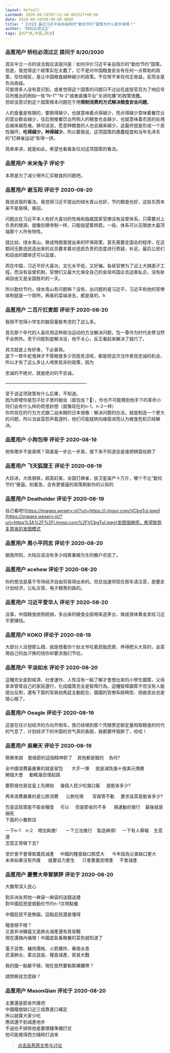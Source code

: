 ```yaml
---
layout: default
Lastmod: 2020-08-19T07:51:40.082327+00:00
date: 2020-08-20T00:00:00.000Z
title: "【讨论】最近习近平亲自指挥的“勤俭节约”国策为什么是步臭棋？"
author: "矫枉必须过正"
tags: [共产党,中国,政治]
---
```



### 品葱用户 **矫枉必须过正** 提问于 8/20/2020
    
其实中立一点的说法我应该提问是：如何评价习近平亲自指示的“勤俭节约”国策。  
但是，我觉得这个政策实在太蠢了，它不是对中国粮食安全有任何一点帮助的政策，恰恰相反，是让中国粮食越种越少的政策。不仅带不来任何正收益，反而全是负向收益。  
可能很多人没有意识到，或者觉得这个国策的问题只不过出在底层官员为了响应号召所推出的例如一些“N-1”'"N-2"或者直播平台“关闭吃播”的政策很蠢。  
但却没意识到这个国策根本问题在于用**限制消费的方式解决粮食安全问题**。  
  
人的食量是有限的，要剩得越少，也就意味着点得越少，而点得越少意味着餐饮业的营业额会越少，往后倒推餐饮业所购入的粮食也会越少，也就意味着农民的处境会越来越危难。换句话说，愿意种粮食的人也会越来越少。这最终就是形成一个恶性循环。**吃得越少，种得越少**。所以要我说，这项国策的愚蠢程度和当年毛泽东的“打麻雀运动”有得一拼。  
  
简单来讲，就是如此。希望也看看各位对这项国策的看法。
    
                

### 品葱用户 **米米兔子** 评论于 
        
本质是为了减少用外汇买粮食的问题吧。
        
                

### 品葱用户 **谢玉阳** 评论于 2020-08-20
        
我说说我的看法。我觉得习近平提出的绿水青山也好，节约粮食也好，这些东西本来不是臭棋，昏招。  
  
问题出在习近平本人有好大喜功的性格和独裁国家官僚没有监督体系，只需要对上负责的根源。就像封建帝制一样，只能指望着明君。一段，体系可以无限放大最顶端那个人所有特性。  
  
就比如，绿水青山，换成特朗普提出来的环保政策，首先需要走国会的程序，在这期间无数选民选出来的议员要本着对选民负责的态度进行质疑，补足。最后公民们和自由的媒体还可以监督。  
  
而在中国，习近平好大喜功，文化水平低，又好骗。各级官僚为了迎上大搞面子工程。而没有监督机制，官僚们又最大化保全自己的金母鸡国企去迫害私企，没有新闻自由又是全国胜利的一天。  
  
所以勤俭节约，绿水青山有问题嘛？没有，出问题的是习近平，习近平和他的官僚体制就是一个厕所，再香的菜端进去，都是臭的，h
        
                

### 品葱用户 **二百斤扛麦郎** 评论于 2020-08-20
        
我倒不觉得小学生的脑容量能考虑的了这么多。  
  
首先那个年代的人喜欢用这种政治运动的方法解决问题，包一尊作为时代余孽当然不会例外。至于问题到底解决没，他不关心，反正看起来解决了就行了。  
  
其次就是上有好者，下必甚焉。  
底下一帮牛蛇鬼神才不管粮食多少百姓死活呢，都是把这次当作表现忠诚的机会，所以才有了这么多让人啼笑皆非的政策，因为  
  
忠诚的不绝对，就是绝对的不忠诚。  
  
——————————————————-  
  
至于说这项政策有什么后果，不知道。  
因为即便你是包子肚子里的蛔虫（面包虫？🤣），你也不可能猜到他手下的革命小将们会有什么样的奇思妙想（就像现在的n-1，n-2一样）  
你共现在的行为方式跟二战末期的日本很像：解决问题的办法，就是制造一个更大的问题，所以当韭菜怨声载道时，他们可能就转向维稳进而认为粮食危机已经解决。
        
                

### 品葱用户 **小狗包帝** 评论于 2020-08-19
        
他有哪步不是臭棋？简直是一步比一步臭，接下来不知道会是谁把棋盘给掀了
        
                

### 品葱用户 **飞天狐狸王** 评论于 2020-08-19
        
大跃进，大炼钢铁，超英赶美，全国打麻雀，放卫星亩产十万斤，哪个不比”勤俭节约”傻逼。别着急，会有更傻逼的政策刷新你的认知的
        
                

### 品葱用户 **Deatholder** 评论于 2020-08-19
        
自己看吧![https://images.weserv.nl/?url=https://i.imgur.com/VCbgTuI.jpeg](https://images.weserv.nl/?url=https%3A%2F%2Fi.imgur.com%2FVCbgTuI.jpeg)发图很麻烦，希望能恢复原来的发图模式
        
                

### 品葱用户 **周小平同志** 评论于 2020-08-20
        
据我所知，大陆应该没有多少纯靠重粮为生的散户农民了。
        
                

### 品葱用户 **acehow** 评论于 2020-08-20
        
你的想法是基于市场经济自由贸易得出来的。但总加速师现在倒车请注意，是要走计划经济，公私合营，电子粮票的路的。
        
                

### 品葱用户 **习近平爱华人** 评论于 2020-08-20
        
没事，中国粮食统购统销，多出来的粮食全部用来造茅台，做成液体黄金卖给习近平更赚钱。
        
                

### 品葱用户 **KOKO** 评论于 2020-08-19
        
大部分人没想那么细，就是想着你个赵太爷吃着民脂民膏、养得肥头大耳的，韭菜用自己的血汗换的钱你却要求我们节俭。
        
                

### 品葱用户 **平淡如水** 评论于 2020-08-20
        
這種完全是對經濟、社會運作、人性沒有一點了解才會想出來的小學生國策，父母拿來管管自己的家庭還行，化成國策完全是智障行為。這種智障國策不但沒有人能提出反對，還有下面的官員拍馬屁主動配合，牆國的官僚系統畸型、扭曲至此也是噁心極了。
        
                

### 品葱用户 **Oeagle** 评论于 2020-08-19
        
这是在往计划经济的方向开倒车。我已经嗅到那个凭粮票定额定量购取粮食的时代的气息了，计划经济下的中国的空气真的香甜，我都要呼吸醉了，哈哈！
        
                

### 品葱用户 **吳樂天** 评论于 2020-08-19
        
簡單來說    勤儉節約這個精神對了    其他都是錯的    為何?  
  
全中國浪費最嚴重的就是習包       大手一揮     就是減免幾十億美元債務  
開個大會     動輒幾百億起跳         
  
要節儉也是從皇上先開始     幾個人民少吃幾口飯     是能省多少?  
  
再來浪費嚴重的是公款消費      公款吃喝       官員管不動     要求韭菜是能省多少?  
  
  
包皇這政策能不能省糧食     可以     但是節省的不多      搞運動的推行    最後就是搞死  
下面的小餐飲店       
  
一下n-1    n-2    增加負擔!       一下立法推行    製造麻煩!     一下有人舉報    生意還  
怎麼正常做下去?  
  
至於會不會導致農民減產     中國的糧食缺口那麼大      今年因為災害缺口更大  
未來如果沒有外匯      就要自力更生      只會要農民增產     不會減產
        
                

### 品葱用户 **慶豐大帝習禁評** 评论于 2020-08-20
        
大撒幣深入民心  
  
對非洲友邦他一麻袋一麻袋的送錢送禮  
對中國屁民提倡勤俭节约n-1文明點餐  
  
中國屁民不是無腦，這點屁民還是懂得  
  
糧食穩不穩？  
又是非洲豬瘟又是肺炎減產還有貿易戰  
現在還搞內循環！中國底氣看晚餐的菜色就知道了  
  
電子貨幣、豬肉價格、火箭爆炸、華南水患  
武漢肺炎、蒙古鼠疫、糧食減產、貿易大戰  
  
我的國一點都不穩，現在竟然要勒緊褲腰帶？  
  
請問移民怎麼辦？
        
                

### 品葱用户 **MasonQian** 评论于 2020-08-20
        
主要還是節省外匯吧  
中國糧食缺口近三成靠進口補足  
所以就算大家少吃  
應該還不到減產地步  
不過也不排除他是要積糧準備打仗  
他可能覺得西方隨時打過來
        
                





> [点击品葱原文参与讨论](https://pincong.rocks/question/29994)

